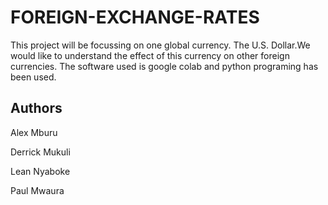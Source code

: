 # FOREIGN-EXCHANGE-RATES

This project will be focussing on one global currency. The U.S. Dollar.We would like to understand the effect of this currency on other foreign currencies.
The software used is google colab and python programing has been used.

## Authors
Alex Mburu

Derrick Mukuli

Lean Nyaboke

Paul Mwaura
